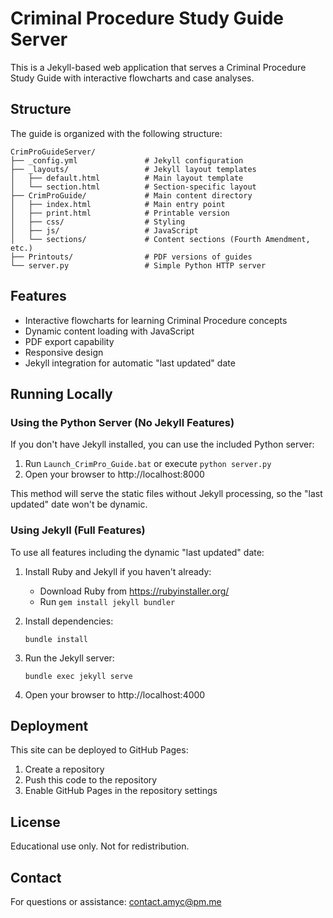 # Criminal Procedure Study Guide Server

This is a Jekyll-based web application that serves a Criminal Procedure Study Guide with interactive flowcharts and case analyses.

## Structure

The guide is organized with the following structure:

```
CrimProGuideServer/
├── _config.yml               # Jekyll configuration
├── _layouts/                 # Jekyll layout templates
│   ├── default.html          # Main layout template
│   └── section.html          # Section-specific layout
├── CrimProGuide/             # Main content directory
│   ├── index.html            # Main entry point
│   ├── print.html            # Printable version
│   ├── css/                  # Styling
│   ├── js/                   # JavaScript
│   └── sections/             # Content sections (Fourth Amendment, etc.)
├── Printouts/                # PDF versions of guides
└── server.py                 # Simple Python HTTP server
```

## Features

- Interactive flowcharts for learning Criminal Procedure concepts
- Dynamic content loading with JavaScript
- PDF export capability
- Responsive design
- Jekyll integration for automatic "last updated" date

## Running Locally

### Using the Python Server (No Jekyll Features)

If you don't have Jekyll installed, you can use the included Python server:

1. Run `Launch_CrimPro_Guide.bat` or execute `python server.py`
2. Open your browser to http://localhost:8000

This method will serve the static files without Jekyll processing, so the "last updated" date won't be dynamic.

### Using Jekyll (Full Features)

To use all features including the dynamic "last updated" date:

1. Install Ruby and Jekyll if you haven't already:
   - Download Ruby from https://rubyinstaller.org/
   - Run `gem install jekyll bundler`

2. Install dependencies:
   ```
   bundle install
   ```

3. Run the Jekyll server:
   ```
   bundle exec jekyll serve
   ```

4. Open your browser to http://localhost:4000

## Deployment

This site can be deployed to GitHub Pages:

1. Create a repository
2. Push this code to the repository
3. Enable GitHub Pages in the repository settings

## License

Educational use only. Not for redistribution.

## Contact

For questions or assistance: contact.amyc@pm.me
